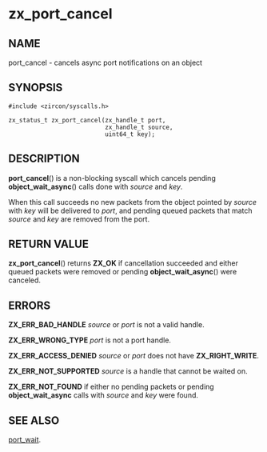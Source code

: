 # zx_port_cancel

## NAME

port_cancel - cancels async port notifications on an object

## SYNOPSIS

```
#include <zircon/syscalls.h>

zx_status_t zx_port_cancel(zx_handle_t port,
                           zx_handle_t source,
                           uint64_t key);
```

## DESCRIPTION

**port_cancel**() is a non-blocking syscall which cancels
pending **object_wait_async**() calls done with *source* and *key*.

When this call succeeds no new packets from the object pointed by
*source* with *key* will be delivered to *port*, and pending queued
packets that match *source* and *key* are removed from the port.

## RETURN VALUE

**zx_port_cancel**() returns **ZX_OK** if cancellation succeeded and
either queued packets were removed or pending **object_wait_async**() were
canceled.

## ERRORS

**ZX_ERR_BAD_HANDLE**  *source* or *port* is not a valid handle.

**ZX_ERR_WRONG_TYPE**  *port* is not a port handle.

**ZX_ERR_ACCESS_DENIED**  *source* or *port* does not have **ZX_RIGHT_WRITE**.

**ZX_ERR_NOT_SUPPORTED**  *source* is a handle that cannot be waited on.

**ZX_ERR_NOT_FOUND** if either no pending packets or pending
**object_wait_async** calls with *source* and *key* were found.

## SEE ALSO

[port_wait](port_wait.md).
